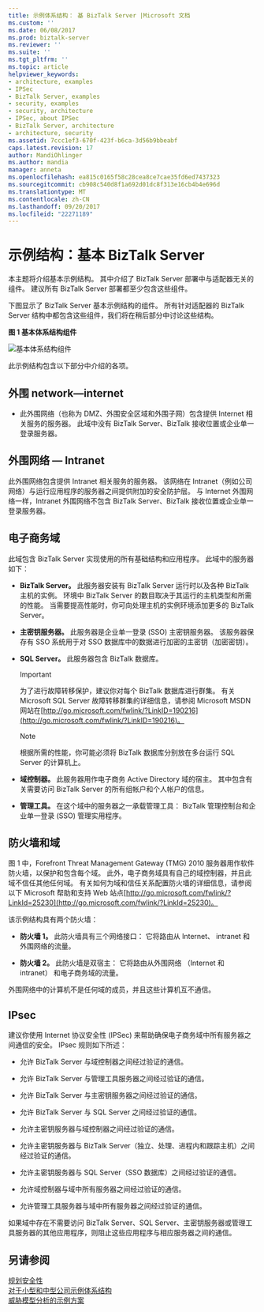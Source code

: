 ```yaml
---
title: 示例体系结构： 基 BizTalk Server |Microsoft 文档
ms.custom: ''
ms.date: 06/08/2017
ms.prod: biztalk-server
ms.reviewer: ''
ms.suite: ''
ms.tgt_pltfrm: ''
ms.topic: article
helpviewer_keywords:
- architecture, examples
- IPSec
- BizTalk Server, examples
- security, examples
- security, architecture
- IPSec, about IPSec
- BizTalk Server, architecture
- architecture, security
ms.assetid: 7ccc1ef3-670f-423f-b6ca-3d56b9bbeabf
caps.latest.revision: 17
author: MandiOhlinger
ms.author: mandia
manager: anneta
ms.openlocfilehash: ea815c0165f58c28cea8ce7cae35fd6ed7437323
ms.sourcegitcommit: cb908c540d8f1a692d01dc8f313e16cb4b4e696d
ms.translationtype: MT
ms.contentlocale: zh-CN
ms.lasthandoff: 09/20/2017
ms.locfileid: "22271189"
---
```

# <a name="sample-architecture-base-biztalk-server"></a>示例结构：基本 BizTalk Server
本主题将介绍基本示例结构。 其中介绍了 BizTalk Server 部署中与适配器无关的组件。 建议所有 BizTalk Server 部署都至少包含这些组件。  
  
 下图显示了 BizTalk Server 基本示例结构的组件。 所有针对适配器的 BizTalk Server 结构中都包含这些组件，我们将在稍后部分中讨论这些结构。  
  
 **图 1 基本体系结构组件**  
  
 ![基本体系结构组件](../core/media/tdi-sec-refarch.gif "TDI_Sec_RefArch_")  
  
 此示例结构包含以下部分中介绍的各项。  
  
## <a name="perimeter-networkinternet"></a>外围 network―internet  
  
-   此外围网络（也称为 DMZ、外围安全区域和外围子网）包含提供 Internet 相关服务的服务器。 此域中没有 BizTalk Server、BizTalk 接收位置或企业单一登录服务器。  
  
## <a name="perimeter-networkintranet"></a>外围网络 ― Intranet  
 此外围网络包含提供 Intranet 相关服务的服务器。 该网络在 Intranet（例如公司网络）与运行应用程序的服务器之间提供附加的安全防护层。 与 Internet 外围网络一样，Intranet 外围网络不包含 BizTalk Server、BizTalk 接收位置或企业单一登录服务器。  
  
## <a name="e-business-domain"></a>电子商务域  
 此域包含 BizTalk Server 实现使用的所有基础结构和应用程序。 此域中的服务器如下：  
  
-   **BizTalk Server。** 此服务器安装有 BizTalk Server 运行时以及各种 BizTalk 主机的实例。 环境中 BizTalk Server 的数目取决于其运行的主机类型和所需的性能。 当需要提高性能时，你可向处理主机的实例环境添加更多的 BizTalk Server。  
  
-   **主密钥服务器。** 此服务器是企业单一登录 (SSO) 主密钥服务器。 该服务器保存有 SSO 系统用于对 SSO 数据库中的数据进行加密的主密钥（加密密钥）。  
  
-   **SQL Server。** 此服务器包含 BizTalk 数据库。  
  
    > [!IMPORTANT]
    >  为了进行故障转移保护，建议你对每个 BizTalk 数据库进行群集。 有关 Microsoft SQL Server 故障转移群集的详细信息，请参阅 Microsoft MSDN 网站在[http://go.microsoft.com/fwlink/?LinkID=190216](http://go.microsoft.com/fwlink/?LinkID=190216)。  
  
    > [!NOTE]
    >  根据所需的性能，你可能必须将 BizTalk 数据库分别放在多台运行 SQL Server 的计算机上。  
  
-   **域控制器。** 此服务器用作电子商务 Active Directory 域的宿主。 其中包含有关需要访问 BizTalk Server 的所有组帐户和个人帐户的信息。  
  
-   **管理工具。** 在这个域中的服务器之一承载管理工具： BizTalk 管理控制台和企业单一登录 (SSO) 管理实用程序。  
  
## <a name="firewalls-and-domains"></a>防火墙和域  
 图 1 中，Forefront Threat Management Gateway (TMG) 2010 服务器用作软件防火墙，以保护和包含每个域。 此外，电子商务域具有自己的域控制器，并且此域不信任其他任何域。 有关如何为域和信任关系配置防火墙的详细信息，请参阅以下 Microsoft 帮助和支持 Web 站点[http://go.microsoft.com/fwlink/?LinkId=25230](http://go.microsoft.com/fwlink/?LinkId=25230)。  
  
 该示例结构具有两个防火墙：  
  
-   **防火墙 1。** 此防火墙具有三个网络接口： 它将路由从 Internet、 intranet 和外围网络的流量。  
  
-   **防火墙 2。** 此防火墙是双宿主： 它将路由从外围网络 （Internet 和 intranet） 和电子商务域的流量。  
  
 外围网络中的计算机不是任何域的成员，并且这些计算机互不通信。  
  
## <a name="ipsec"></a>IPsec  
 建议你使用 Internet 协议安全性 (IPSec) 来帮助确保电子商务域中所有服务器之间通信的安全。 IPsec 规则如下所述：  
  
-   允许 BizTalk Server 与域控制器之间经过验证的通信。  
  
-   允许 BizTalk Server 与管理工具服务器之间经过验证的通信。  
  
-   允许 BizTalk Server 与主密钥服务器之间经过验证的通信。  
  
-   允许 BizTalk Server 与 SQL Server 之间经过验证的通信。  
  
-   允许主密钥服务器与域控制器之间经过验证的通信。  
  
-   允许主密钥服务器与 BizTalk Server（独立、处理、进程内和跟踪主机）之间经过验证的通信。  
  
-   允许主密钥服务器与 SQL Server（SSO 数据库）之间经过验证的通信。  
  
-   允许域控制器与域中所有服务器之间经过验证的通信。  
  
-   允许管理工具服务器与域中所有服务器之间经过验证的通信。  
  
 如果域中存在不需要访问 BizTalk Server、SQL Server、主密钥服务器或管理工具服务器的其他应用程序，则阻止这些应用程序与相应服务器之间的通信。  
  
## <a name="see-also"></a>另请参阅  
 [规划安全性](../core/planning-for-security.md)   
 [对于小型和中型公司示例体系结构](../core/sample-architectures-for-small-medium-sized-companies.md)   
 [威胁模型分析的示例方案](../core/sample-scenarios-for-threat-model-analysis.md)